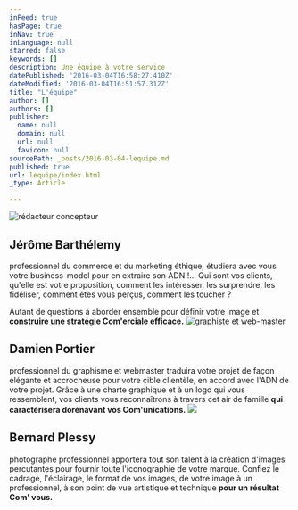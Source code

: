 ```yaml
---
inFeed: true
hasPage: true
inNav: true
inLanguage: null
starred: false
keywords: []
description: Une équipe à votre service
datePublished: '2016-03-04T16:58:27.410Z'
dateModified: '2016-03-04T16:51:57.312Z'
title: "L'équipe"
author: []
authors: []
publisher:
  name: null
  domain: null
  url: null
  favicon: null
sourcePath: _posts/2016-03-04-lequipe.md
published: true
url: lequipe/index.html
_type: Article

---
```

![rédacteur concepteur](https://s3-us-west-2.amazonaws.com/the-grid-img/p/7a846807bfcee2e8ba5a6b1a741cdbc41f84a43d.jpg)

## Jérôme Barthélemy

professionnel du commerce et du marketing éthique, étudiera avec vous votre business-model pour en extraire son ADN !... Qui sont vos clients, qu'elle est votre proposition, comment les intéresser, les surprendre, les fidéliser, comment êtes vous perçus, comment les toucher ?

Autant de questions à aborder ensemble pour définir votre image et **construire une stratégie Com'erciale efficace.**
![graphiste et web-master](https://s3-us-west-2.amazonaws.com/the-grid-img/p/d5de2ceecadb8c5d5cc9dbea8e6be1c47dd47092.jpg)

## Damien Portier

professionnel du graphisme et webmaster traduira votre projet de façon élégante et accrocheuse pour votre cible clientèle, en accord avec l'ADN de votre projet. Grâce à une charte graphique et à un logo qui vous ressemblent, vos clients vous reconnaîtrons à travers cet air de famille **qui caractérisera dorénavant vos Com'unications.**
![](https://s3-us-west-2.amazonaws.com/the-grid-img/p/a329c3c283086985323ece2ea44835a8c3dc6f03.jpg)

## Bernard Plessy

photographe professionnel apportera tout son talent à la création d'images percutantes pour fournir toute l'iconographie de votre marque. Confiez le cadrage, l'éclairage, le format de vos images, de votre image à un professionnel, à son point de vue artistique et technique **pour un résultat Com' vous.**